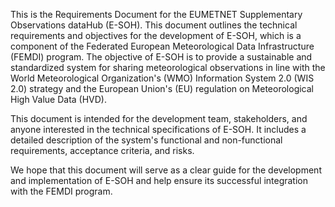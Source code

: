 This is the Requirements Document for the EUMETNET Supplementary Observations dataHub (E-SOH). This document outlines the technical requirements and objectives for the development of E-SOH, which is a component of the Federated European Meteorological Data Infrastructure (FEMDI) program. The objective of E-SOH is to provide a sustainable and standardized system for sharing meteorological observations in line with the World Meteorological Organization's (WMO) Information System 2.0 (WIS 2.0) strategy and the European Union's (EU) regulation on Meteorological High Value Data (HVD).

This document is intended for the development team, stakeholders, and anyone interested in the technical specifications of E-SOH. It includes a detailed description of the system's functional and non-functional requirements, acceptance criteria, and risks.

We hope that this document will serve as a clear guide for the development and implementation of E-SOH and help ensure its successful integration with the FEMDI program.
